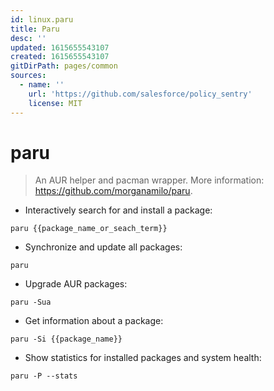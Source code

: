 ```yaml
---
id: linux.paru
title: Paru
desc: ''
updated: 1615655543107
created: 1615655543107
gitDirPath: pages/common
sources:
  - name: ''
    url: 'https://github.com/salesforce/policy_sentry'
    license: MIT
---
```

# paru

> An AUR helper and pacman wrapper.
> More information: <https://github.com/morganamilo/paru>.

- Interactively search for and install a package:

`paru {{package_name_or_seach_term}}`

- Synchronize and update all packages:

`paru`

- Upgrade AUR packages:

`paru -Sua`

- Get information about a package:

`paru -Si {{package_name}}`

- Show statistics for installed packages and system health:

`paru -P --stats`

